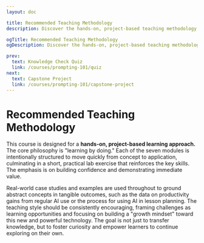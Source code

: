 ```yaml
---
layout: doc

title: Recommended Teaching Methodology
description: Discover the hands-on, project-based teaching methodology for our AI prompting course, designed to build practical skills and confidence through real-world application.

ogTitle: Recommended Teaching Methodology
ogDescription: Discover the hands-on, project-based teaching methodology for our AI prompting course, designed to build practical skills and confidence through real-world application.

prev:
  text: Knowledge Check Quiz
  link: /courses/prompting-101/quiz
next:
  text: Capstone Project
  link: /courses/prompting-101/capstone-project
---
```


# Recommended Teaching Methodology

This course is designed for a **hands-on, project-based learning approach.** The core philosophy is "learning by doing." Each of the seven modules is intentionally structured to move quickly from concept to application, culminating in a short, practical lab exercise that reinforces the key skills. The emphasis is on building confidence and demonstrating immediate value.

Real-world case studies and examples are used throughout to ground abstract concepts in tangible outcomes, such as the data on productivity gains from regular AI use or the process for using AI in lesson planning. The teaching style should be consistently encouraging, framing challenges as learning opportunities and focusing on building a "growth mindset" toward this new and powerful technology. The goal is not just to transfer knowledge, but to foster curiosity and empower learners to continue exploring on their own.
